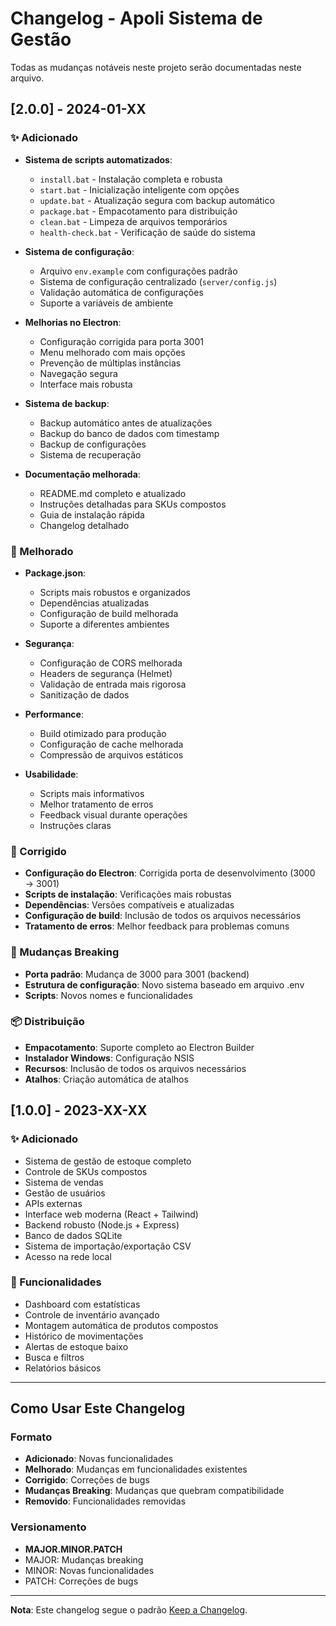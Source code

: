 # Changelog - Apoli Sistema de Gestão

Todas as mudanças notáveis neste projeto serão documentadas neste arquivo.

## [2.0.0] - 2024-01-XX

### ✨ Adicionado
- **Sistema de scripts automatizados**:
  - `install.bat` - Instalação completa e robusta
  - `start.bat` - Inicialização inteligente com opções
  - `update.bat` - Atualização segura com backup automático
  - `package.bat` - Empacotamento para distribuição
  - `clean.bat` - Limpeza de arquivos temporários
  - `health-check.bat` - Verificação de saúde do sistema

- **Sistema de configuração**:
  - Arquivo `env.example` com configurações padrão
  - Sistema de configuração centralizado (`server/config.js`)
  - Validação automática de configurações
  - Suporte a variáveis de ambiente

- **Melhorias no Electron**:
  - Configuração corrigida para porta 3001
  - Menu melhorado com mais opções
  - Prevenção de múltiplas instâncias
  - Navegação segura
  - Interface mais robusta

- **Sistema de backup**:
  - Backup automático antes de atualizações
  - Backup do banco de dados com timestamp
  - Backup de configurações
  - Sistema de recuperação

- **Documentação melhorada**:
  - README.md completo e atualizado
  - Instruções detalhadas para SKUs compostos
  - Guia de instalação rápida
  - Changelog detalhado

### 🔧 Melhorado
- **Package.json**:
  - Scripts mais robustos e organizados
  - Dependências atualizadas
  - Configuração de build melhorada
  - Suporte a diferentes ambientes

- **Segurança**:
  - Configuração de CORS melhorada
  - Headers de segurança (Helmet)
  - Validação de entrada mais rigorosa
  - Sanitização de dados

- **Performance**:
  - Build otimizado para produção
  - Configuração de cache melhorada
  - Compressão de arquivos estáticos

- **Usabilidade**:
  - Scripts mais informativos
  - Melhor tratamento de erros
  - Feedback visual durante operações
  - Instruções claras

### 🐛 Corrigido
- **Configuração do Electron**: Corrigida porta de desenvolvimento (3000 → 3001)
- **Scripts de instalação**: Verificações mais robustas
- **Dependências**: Versões compatíveis e atualizadas
- **Configuração de build**: Inclusão de todos os arquivos necessários
- **Tratamento de erros**: Melhor feedback para problemas comuns

### 🔄 Mudanças Breaking
- **Porta padrão**: Mudança de 3000 para 3001 (backend)
- **Estrutura de configuração**: Novo sistema baseado em arquivo .env
- **Scripts**: Novos nomes e funcionalidades

### 📦 Distribuição
- **Empacotamento**: Suporte completo ao Electron Builder
- **Instalador Windows**: Configuração NSIS
- **Recursos**: Inclusão de todos os arquivos necessários
- **Atalhos**: Criação automática de atalhos

## [1.0.0] - 2023-XX-XX

### ✨ Adicionado
- Sistema de gestão de estoque completo
- Controle de SKUs compostos
- Sistema de vendas
- Gestão de usuários
- APIs externas
- Interface web moderna (React + Tailwind)
- Backend robusto (Node.js + Express)
- Banco de dados SQLite
- Sistema de importação/exportação CSV
- Acesso na rede local

### 🔧 Funcionalidades
- Dashboard com estatísticas
- Controle de inventário avançado
- Montagem automática de produtos compostos
- Histórico de movimentações
- Alertas de estoque baixo
- Busca e filtros
- Relatórios básicos

---

## Como Usar Este Changelog

### Formato
- **Adicionado**: Novas funcionalidades
- **Melhorado**: Mudanças em funcionalidades existentes
- **Corrigido**: Correções de bugs
- **Mudanças Breaking**: Mudanças que quebram compatibilidade
- **Removido**: Funcionalidades removidas

### Versionamento
- **MAJOR.MINOR.PATCH**
- MAJOR: Mudanças breaking
- MINOR: Novas funcionalidades
- PATCH: Correções de bugs

---

**Nota**: Este changelog segue o padrão [Keep a Changelog](https://keepachangelog.com/). 